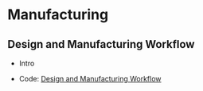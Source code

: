 # Manufacturing

## Design and Manufacturing Workflow
 - Intro
 
 - Code: [Design and Manufacturing Workflow](/02_Mechanical/02_CAD/Markdown/Design_and_Manufacturing_Workflow.md)
